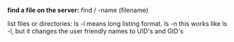 
**find a file on the server:**
find / -name (filename)

list files or directories:
ls -l means long listing format.
ls -n this works like ls -l, but it changes the user friendly names to UID's and GID's 